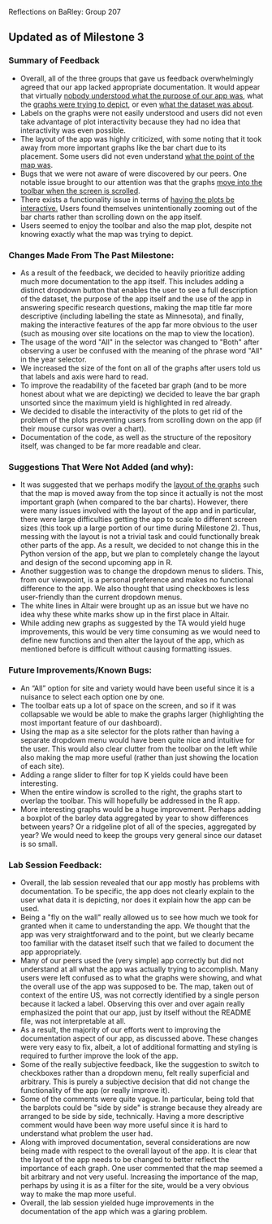  Reflections on BaRley: Group 207
## Updated as of Milestone 3

### Summary of Feedback

- Overall, all of the three groups that gave us feedback overwhelmingly agreed that our app lacked appropriate documentation. It would appear that virtually [nobody understood what the purpose of our app was](https://github.com/UBC-MDS/DSCI_532_L02_group207_dashboards/issues/39), what the [graphs were trying to depict](https://github.com/UBC-MDS/DSCI_532_L02_group207_dashboards/issues/38), or even [what the dataset was about](https://github.com/UBC-MDS/DSCI_532_L02_group207_dashboards/issues/40). 
- Labels on the graphs were not easily understood and users did not even take advantage of plot interactivity because they had no idea that interactivity was even possible.
- The layout of the app was highly criticized, with some noting that it took away from more important graphs like the bar chart due to its placement. Some users did not even understand [what the point of the map was](https://github.com/UBC-MDS/DSCI_532_L02_group207_dashboards/issues/40).
- Bugs that we were not aware of were discovered by our peers. One notable issue brought to our attention was that the graphs [move into the toolbar when the screen is scrolled](https://github.com/UBC-MDS/DSCI_532_L02_group207_dashboards/issues/39).
- There exists a functionality issue in terms of [having the plots be interactive.](https://github.com/UBC-MDS/DSCI_532_L02_group207_dashboards/issues/39) Users found themselves unintentionally zooming out of the bar charts rather than scrolling down on the app itself.
- Users seemed to enjoy the toolbar and also the map plot, despite not knowing exactly what the map was trying to depict.

### Changes Made From The Past Milestone:

- As a result of the feedback, we decided to heavily prioritize adding much more documentation to the app itself. This includes adding a distinct dropdown button that enables the user to see a full description of the dataset, the purpose of the app itself and the use of the app in answering specific research questions, making the map title far more descriptive (including labelling the state as Minnesota), and finally, making the interactive features of the app far more obvious to the user (such as mousing over site locations on the map to view the location). 
- The usage of the word "All" in the selector was changed to "Both" after observing a user be confused with the meaning of the phrase word "All" in the year selector.
- We increased the size of the font on all of the graphs after users told us that labels and axis were hard to read.
- To improve the readability of the faceted bar graph (and to be more honest about what we are depicting) we decided to leave the bar graph unsorted since the maximum yield is highlighted in red already.
- We decided to disable the interactivity of the plots to get rid of the problem of the plots preventing users from scrolling down on the app (if their mouse cursor was over a chart).
- Documentation of the code, as well as the structure of the repository itself, was changed to be far more readable and clear.

### Suggestions That Were Not Added (and why):
- It was suggested that we perhaps modify the [layout of the graphs]( https://github.com/UBC-MDS/DSCI_532_L02_group207_dashboards/issues/40) such that the map is moved away from the top since it actually is not the most important graph (when compared to the bar charts). However, there were many issues involved with the layout of the app and in particular, there were large difficulties getting the app to scale to different screen sizes (this took up a large portion of our time during Milestone 2). Thus, messing with the layout is not a trivial task and could functionally break other parts of the app. As a result, we decided to not change this in the Python version of the app, but we plan to completely change the layout and design of the second upcoming app in R.
- Another suggestion was to change the dropdown menus to sliders. This, from our viewpoint, is a personal preference and makes no functional difference to the app. We also thought that using checkboxes is less user-friendly than the current dropdown menus.
- The white lines in Altair were brought up as an issue but we have no idea why these white marks show up in the first place in Altair.
- While adding new graphs as suggested by the TA would yield huge improvements, this would be very time consuming as we would need to define new functions and then alter the layout of the app, which as mentioned before is difficult without causing formatting issues.

### Future Improvements/Known Bugs:

- An “All” option for site and variety would have been useful since it is a nuisance to select each option one by one. 
- The toolbar eats up a lot of space on the screen, and so if it was collapsable we would be able to make the graphs larger (highlighting the most important feature of our dashboard). 
- Using the map as a site selector for the plots rather than having a separate dropdown menu would have been quite nice and intuitive for the user. This would also clear clutter from the toolbar on the left while also making the map more useful (rather than just showing the location of each site).
- Adding a range slider to filter for top K yields could have been interesting.
- When the entire window is scrolled to the right, the graphs start to overlap the toolbar. This will hopefully be addressed in the R app.
- More interesting graphs would be a huge improvement. Perhaps adding a boxplot of the barley data aggregated by year to show differences between years? Or a ridgeline plot of all of the species, aggregated by year? We would need to keep the groups very general since our dataset is so small.

### Lab Session Feedback:

- Overall, the lab session revealed that our app mostly has problems with documentation. To be specific, the app does not clearly explain to the user what data it is depicting, nor does it explain how the app can be used.
- Being a "fly on the wall" really allowed us to see how much we took for granted when it came to understanding the app. We thought that the app was very straightforward and to the point, but we clearly became too familiar with the dataset itself such that we failed to document the app appropriately.            
- Many of our peers used the (very simple) app correctly but did not understand at all what the app was actually trying to accomplish. Many users were left confused as to what the graphs were showing, and what the overall use of the app was supposed to be. The map, taken out of context of the entire US, was not correctly identified by a single person because it lacked a label. Observing this over and over again really emphasized the point that our app, just by itself without the README file, was not interpretable at all.
- As a result, the majority of our efforts went to improving the documentation aspect of our app, as discussed above. These changes were very easy to fix, albeit, a lot of additional formatting and styling is required to further improve the look of the app.
- Some of the really subjective feedback, like the suggestion to switch to checkboxes rather than a dropdown menu, felt really superficial and arbitrary. This is purely a subjective decision that did not change the functionality of the app (or really improve it).
- Some of the comments were quite vague. In particular, being told that the barplots could be "side by side" is strange because they already are arranged to be side by side, technically. Having a more descriptive comment would have been way more useful since it is hard to understand what problem the user had.
- Along with improved documentation, several considerations are now being made with respect to the overall layout of the app. It is clear that the layout of the app needs to be changed to better reflect the importance of each graph. One user commented that the map seemed a bit arbitrary and not very useful. Increasing the importance of the map, perhaps by using it is as a filter for the site, would be a very obvious way to make the map more useful.
- Overall, the lab session yielded huge improvements in the documentation of the app which was a glaring problem.

